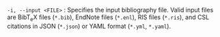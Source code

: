 `-i, --input <FILE>`
: Specifies the input bibliography file. Valid input files are
  Bib<span class="tex">T<sub>e</sub>X</span> files (`*.bib`), EndNote files
  (`*.enl`), RIS files (`*.ris`), and CSL citations in JSON (`*.json`) or
  YAML format (`*.yml`, `*.yaml`).
